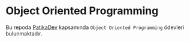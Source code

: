 # Object Oriented Programming

Bu repoda [PatikaDev](https://app.patika.dev/courses/oop) kapsamında `Object Oriented Programming`  ödevleri bulunmaktadır.
